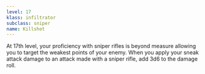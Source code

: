 ```yaml
---
level: 17
klass: infiltrator
subclass: sniper
name: Killshot
---
```

At 17th level, your proficiency with sniper rifles is beyond measure allowing you to target the weakest points of your enemy.
When you apply your sneak attack damage to an attack made with a sniper rifle, add 3d6 to the damage roll.
